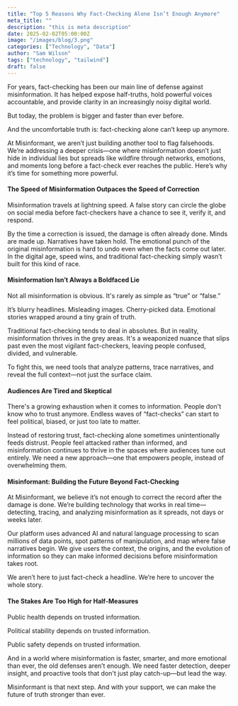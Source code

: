 ```yaml
---
title: "Top 5 Reasons Why Fact-Checking Alone Isn’t Enough Anymore"
meta_title: ""
description: "this is meta description"
date: 2025-02-02T05:00:00Z
image: "/images/blog/3.png"
categories: ["Technology", "Data"]
author: "Sam Wilson"
tags: ["technology", "tailwind"]
draft: false
---
```


For years, fact-checking has been our main line of defense against misinformation. It has helped expose half-truths, hold powerful voices accountable, and provide clarity in an increasingly noisy digital world.

But today, the problem is bigger and faster than ever before.

And the uncomfortable truth is: fact-checking alone can’t keep up anymore.

At Misinformant, we aren’t just building another tool to flag falsehoods. We’re addressing a deeper crisis—one where misinformation doesn’t just hide in individual lies but spreads like wildfire through networks, emotions, and moments long before a fact-check ever reaches the public. Here’s why it’s time for something more powerful.

#### The Speed of Misinformation Outpaces the Speed of Correction

Misinformation travels at lightning speed. A false story can circle the globe on social media before fact-checkers have a chance to see it, verify it, and respond.

By the time a correction is issued, the damage is often already done. Minds are made up. Narratives have taken hold. The emotional punch of the original misinformation is hard to undo even when the facts come out later. In the digital age, speed wins, and traditional fact-checking simply wasn’t built for this kind of race.

#### Misinformation Isn’t Always a Boldfaced Lie

Not all misinformation is obvious. It's rarely as simple as “true” or “false.”

It’s blurry headlines. Misleading images. Cherry-picked data. Emotional stories wrapped around a tiny grain of truth.

Traditional fact-checking tends to deal in absolutes. But in reality, misinformation thrives in the grey areas. It's a weaponized nuance that slips past even the most vigilant fact-checkers, leaving people confused, divided, and vulnerable.

To fight this, we need tools that analyze patterns, trace narratives, and reveal the full context—not just the surface claim.

#### Audiences Are Tired and Skeptical

There's a growing exhaustion when it comes to information. People don't know who to trust anymore. Endless waves of “fact-checks” can start to feel political, biased, or just too late to matter.

Instead of restoring trust, fact-checking alone sometimes unintentionally feeds distrust. People feel attacked rather than informed, and misinformation continues to thrive in the spaces where audiences tune out entirely. We need a new approach—one that empowers people, instead of overwhelming them.

#### Misinformant: Building the Future Beyond Fact-Checking

At Misinformant, we believe it’s not enough to correct the record after the damage is done. We’re building technology that works in real time—detecting, tracing, and analyzing misinformation as it spreads, not days or weeks later.

Our platform uses advanced AI and natural language processing to scan millions of data points, spot patterns of manipulation, and map where false narratives begin. We give users the context, the origins, and the evolution of information so they can make informed decisions before misinformation takes root.

We aren’t here to just fact-check a headline. We’re here to uncover the whole story.

#### The Stakes Are Too High for Half-Measures

Public health depends on trusted information.

Political stability depends on trusted information.

Public safety depends on trusted information.

And in a world where misinformation is faster, smarter, and more emotional than ever, the old defenses aren’t enough. We need faster detection, deeper insight, and proactive tools that don't just play catch-up—but lead the way.

Misinformant is that next step. And with your support, we can make the future of truth stronger than ever.
